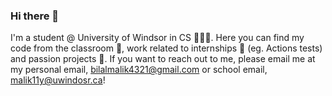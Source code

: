 ### Hi there 👋

I'm a student @ University of Windsor in CS 👨🏽‍🎓. Here you can find my code from the classroom 📝, work related to internships 🏢 (eg. Actions tests) and passion projects 🤯.
If you want to reach out to me, please email me at my personal email, bilalmalik4321@gmail.com or school email, malik11y@uwindosr.ca!


